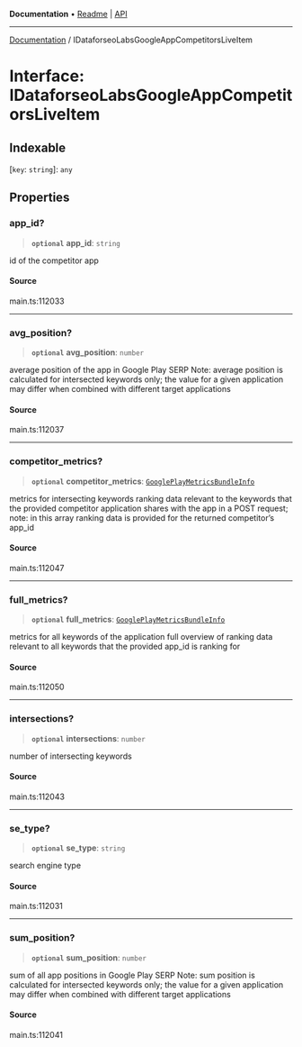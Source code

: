 **Documentation** • [Readme](../README.md) \| [API](../globals.md)

***

[Documentation](../README.md) / IDataforseoLabsGoogleAppCompetitorsLiveItem

# Interface: IDataforseoLabsGoogleAppCompetitorsLiveItem

## Indexable

 \[`key`: `string`\]: `any`

## Properties

### app\_id?

> **`optional`** **app\_id**: `string`

id of the competitor app

#### Source

main.ts:112033

***

### avg\_position?

> **`optional`** **avg\_position**: `number`

average position of the app in Google Play SERP
Note: average position is calculated for intersected keywords only;
the value for a given application may differ when combined with different target applications

#### Source

main.ts:112037

***

### competitor\_metrics?

> **`optional`** **competitor\_metrics**: [`GooglePlayMetricsBundleInfo`](../classes/GooglePlayMetricsBundleInfo.md)

metrics for intersecting keywords
ranking data relevant to the keywords that the provided competitor application shares with the app in a POST request;
note: in this array ranking data is provided for the returned competitor’s app_id

#### Source

main.ts:112047

***

### full\_metrics?

> **`optional`** **full\_metrics**: [`GooglePlayMetricsBundleInfo`](../classes/GooglePlayMetricsBundleInfo.md)

metrics for all keywords of the application
full overview of ranking data relevant to all keywords that the provided app_id is ranking for

#### Source

main.ts:112050

***

### intersections?

> **`optional`** **intersections**: `number`

number of intersecting keywords

#### Source

main.ts:112043

***

### se\_type?

> **`optional`** **se\_type**: `string`

search engine type

#### Source

main.ts:112031

***

### sum\_position?

> **`optional`** **sum\_position**: `number`

sum of all app positions in Google Play SERP
Note: sum position is calculated for intersected keywords only;
the value for a given application may differ when combined with different target applications

#### Source

main.ts:112041
